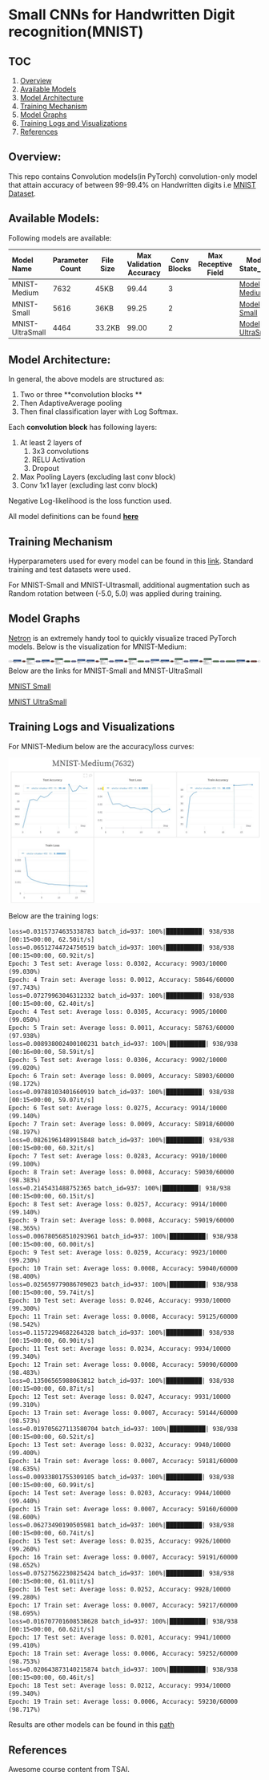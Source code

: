 # Small CNNs for Handwritten Digit recognition(MNIST)

## TOC

1. [Overview](#overview)
2. [Available Models](#available-models)
3. [Model Architecture](#model-architecture)
4. [Training Mechanism](#training-mechanism)
5. [Model Graphs](#model-graphs)
6. [Training Logs and Visualizations](#training-logs-and-visualizations)
7. [References](#references)

## Overview:

 This repo contains Convolution models(in PyTorch) convolution-only model that attain accuracy of between 99-99.4% on Handwritten digits i.e [MNIST Dataset](http://yann.lecun.com/exdb/mnist/).

## Available Models:

Following models are available:

| Model Name       | Parameter Count | File Size | Max Validation Accuracy | Conv Blocks | Max Receptive Field | Model State_Dict                                             | Training Notebook                                            |
| :--------------- | --------------- | --------- | ----------------------- | ----------- | ------------------- | ------------------------------------------------------------ | ------------------------------------------------------------ |
| MNIST-Medium     | 7632            | 45KB      | 99.44                   | 3           |                     | [Model Medium](https://github.com/rajy4683/EVA6/blob/master/EVA6S4/saved_dict/mnist_medium.pth) | [Train Medium](https://github.com/rajy4683/EVA6/blob/master/EVA6S4/notebooks/MNIST_Medium_EVA6S4.ipynb) |
| MNIST-Small      | 5616            | 36KB      | 99.25                   | 2           |                     | [Model Small](https://github.com/rajy4683/EVA6/blob/master/EVA6S4/saved_dict/mnist_small.pth) | [Train Small](https://github.com/rajy4683/EVA6/blob/master/EVA6S4/notebooks/MNIST_Small_EVA6S4.ipynb) |
| MNIST-UltraSmall | 4464            | 33.2KB    | 99.00                   | 2           |                     | [Model UltraSmall](https://github.com/rajy4683/EVA6/blob/master/EVA6S4/saved_dict/mnist_ultrasmall.pth) | [Train UltraSmall](https://github.com/rajy4683/EVA6/blob/master/EVA6S4/notebooks/MNIST_UltraSmall_EVA6S4.ipynb) |

## Model Architecture:

In general, the above models are structured as:

1. Two or three **convolution blocks **
2. Then AdaptiveAverage pooling 
3. Then final classification layer with Log Softmax.

Each **convolution block** has following layers:

1. At least 2 layers of 
   1. 3x3 convolutions
   2. RELU Activation
   3. Dropout
2. Max Pooling Layers (excluding last conv block)
3. Conv 1x1 layer (excluding last conv block)

Negative Log-likelihood is the loss function used.

All model definitions can be found **[here](https://github.com/rajy4683/EVA6/blob/master/EVA6S4/models/MNISTModels.py)**

## Training Mechanism

Hyperparameters used for every model can be found in this [link](https://github.com/rajy4683/EVA6/blob/master/EVA6S4/notebooks/hyperparams.txt). Standard training and test datasets were used.

For MNIST-Small and MNIST-Ultrasmall, additional augmentation such as Random rotation between (-5.0, 5.0) was applied during training.

## Model Graphs

[Netron](https://github.com/lutzroeder/netron) is an extremely handy tool to quickly visualize traced PyTorch models. Below is the visualization for MNIST-Medium:

![MNIST Medium Model](https://github.com/rajy4683/EVA6/blob/master/EVA6S4/pngs/MNIST_Medium_model.png)
Below are the links for MNIST-Small and MNIST-UltraSmall

[MNIST Small](https://github.com/rajy4683/EVA6/blob/master/EVA6S4/pngs/MNIST_Small_model.png)

[MNIST UltraSmall](https://github.com/rajy4683/EVA6/blob/master/EVA6S4/pngs/MNIST_UltraSmall_model.png)

## Training Logs and Visualizations

For MNIST-Medium below are the accuracy/loss curves:

![MNIST Medium](https://github.com/rajy4683/EVA6/blob/master/EVA6S4/pngs/MNIST_Medium.PNG.jpg)

Below are the training logs:

```
loss=0.03157374635338783 batch_id=937: 100%|██████████| 938/938 [00:15<00:00, 62.50it/s]
loss=0.06512744724750519 batch_id=937: 100%|██████████| 938/938 [00:15<00:00, 60.92it/s]
Epoch: 3 Test set: Average loss: 0.0302, Accuracy: 9903/10000 (99.030%)
Epoch: 4 Train set: Average loss: 0.0012, Accuracy: 58646/60000 (97.743%)
loss=0.07279963046312332 batch_id=937: 100%|██████████| 938/938 [00:15<00:00, 62.40it/s]
Epoch: 4 Test set: Average loss: 0.0305, Accuracy: 9905/10000 (99.050%)
Epoch: 5 Train set: Average loss: 0.0011, Accuracy: 58763/60000 (97.938%)
loss=0.008938002400100231 batch_id=937: 100%|██████████| 938/938 [00:16<00:00, 58.59it/s]
Epoch: 5 Test set: Average loss: 0.0306, Accuracy: 9902/10000 (99.020%)
Epoch: 6 Train set: Average loss: 0.0009, Accuracy: 58903/60000 (98.172%)
loss=0.09788103401660919 batch_id=937: 100%|██████████| 938/938 [00:15<00:00, 59.07it/s]
Epoch: 6 Test set: Average loss: 0.0275, Accuracy: 9914/10000 (99.140%)
Epoch: 7 Train set: Average loss: 0.0009, Accuracy: 58918/60000 (98.197%)
loss=0.08261961489915848 batch_id=937: 100%|██████████| 938/938 [00:15<00:00, 60.32it/s]
Epoch: 7 Test set: Average loss: 0.0283, Accuracy: 9910/10000 (99.100%)
Epoch: 8 Train set: Average loss: 0.0008, Accuracy: 59030/60000 (98.383%)
loss=0.2145431488752365 batch_id=937: 100%|██████████| 938/938 [00:15<00:00, 60.15it/s]
Epoch: 8 Test set: Average loss: 0.0257, Accuracy: 9914/10000 (99.140%)
Epoch: 9 Train set: Average loss: 0.0008, Accuracy: 59019/60000 (98.365%)
loss=0.006780568510293961 batch_id=937: 100%|██████████| 938/938 [00:15<00:00, 60.00it/s]
Epoch: 9 Test set: Average loss: 0.0259, Accuracy: 9923/10000 (99.230%)
Epoch: 10 Train set: Average loss: 0.0008, Accuracy: 59040/60000 (98.400%)
loss=0.025659779086709023 batch_id=937: 100%|██████████| 938/938 [00:15<00:00, 59.74it/s]
Epoch: 10 Test set: Average loss: 0.0246, Accuracy: 9930/10000 (99.300%)
Epoch: 11 Train set: Average loss: 0.0008, Accuracy: 59125/60000 (98.542%)
loss=0.11572294682264328 batch_id=937: 100%|██████████| 938/938 [00:15<00:00, 60.90it/s]
Epoch: 11 Test set: Average loss: 0.0234, Accuracy: 9934/10000 (99.340%)
Epoch: 12 Train set: Average loss: 0.0008, Accuracy: 59090/60000 (98.483%)
loss=0.13506565988063812 batch_id=937: 100%|██████████| 938/938 [00:15<00:00, 60.87it/s]
Epoch: 12 Test set: Average loss: 0.0247, Accuracy: 9931/10000 (99.310%)
Epoch: 13 Train set: Average loss: 0.0007, Accuracy: 59144/60000 (98.573%)
loss=0.019705627113580704 batch_id=937: 100%|██████████| 938/938 [00:15<00:00, 60.52it/s]
Epoch: 13 Test set: Average loss: 0.0232, Accuracy: 9940/10000 (99.400%)
Epoch: 14 Train set: Average loss: 0.0007, Accuracy: 59181/60000 (98.635%)
loss=0.00933801755309105 batch_id=937: 100%|██████████| 938/938 [00:15<00:00, 60.99it/s]
Epoch: 14 Test set: Average loss: 0.0203, Accuracy: 9944/10000 (99.440%)
Epoch: 15 Train set: Average loss: 0.0007, Accuracy: 59160/60000 (98.600%)
loss=0.06273490190505981 batch_id=937: 100%|██████████| 938/938 [00:15<00:00, 60.74it/s]
Epoch: 15 Test set: Average loss: 0.0235, Accuracy: 9926/10000 (99.260%)
Epoch: 16 Train set: Average loss: 0.0007, Accuracy: 59191/60000 (98.652%)
loss=0.07527562230825424 batch_id=937: 100%|██████████| 938/938 [00:15<00:00, 61.01it/s]
Epoch: 16 Test set: Average loss: 0.0252, Accuracy: 9928/10000 (99.280%)
Epoch: 17 Train set: Average loss: 0.0007, Accuracy: 59217/60000 (98.695%)
loss=0.016707701608538628 batch_id=937: 100%|██████████| 938/938 [00:15<00:00, 60.62it/s]
Epoch: 17 Test set: Average loss: 0.0201, Accuracy: 9941/10000 (99.410%)
Epoch: 18 Train set: Average loss: 0.0006, Accuracy: 59252/60000 (98.753%)
loss=0.020643873140215874 batch_id=937: 100%|██████████| 938/938 [00:15<00:00, 60.46it/s]
Epoch: 18 Test set: Average loss: 0.0212, Accuracy: 9934/10000 (99.340%)
Epoch: 19 Train set: Average loss: 0.0006, Accuracy: 59230/60000 (98.717%)
```

Results are other models can be found in this [path](https://github.com/rajy4683/EVA6/tree/master/EVA6S4/pngs)

## References

Awesome course content from TSAI.
